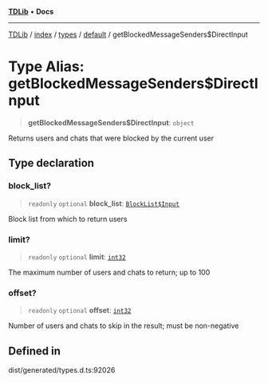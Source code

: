 [**TDLib**](../../../../../../README.md) • **Docs**

***

[TDLib](../../../../../../modules.md) / [index](../../../../../README.md) / [types](../../../README.md) / [default](../README.md) / getBlockedMessageSenders$DirectInput

# Type Alias: getBlockedMessageSenders$DirectInput

> **getBlockedMessageSenders$DirectInput**: `object`

Returns users and chats that were blocked by the current user

## Type declaration

### block\_list?

> `readonly` `optional` **block\_list**: [`BlockList$Input`](BlockList$Input.md)

Block list from which to return users

### limit?

> `readonly` `optional` **limit**: [`int32`](int32-1.md)

The maximum number of users and chats to return; up to 100

### offset?

> `readonly` `optional` **offset**: [`int32`](int32-1.md)

Number of users and chats to skip in the result; must be non-negative

## Defined in

dist/generated/types.d.ts:92026
